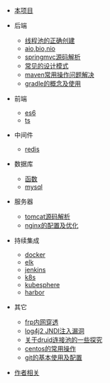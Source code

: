 * [本项目](/docsify/ex)

* 后端
  * [线程池的正确创建](/java/threadpool)
  * [aio,bio,nio](/java/io)
  * [springmvc源码解析](/java/springmvc)
  * [常见的设计模式](/java/designpattern)
  * [maven常用操作问题解决](/java/maven)
  * [gradle的概念及使用](/java/gradle)

* 前端
  * [es6](/javascript/es6)
  * [ts](/javascript/ts)

* 中间件
  * [redis](/mw/redis)

* 数据库
  * [函数](/dbs/function)
  * [mysql](/dbs/mysql)

* 服务器
  * [tomcat源码解析](/servers/tomcat)
  * [nginx的配置及优化](/servers/nginx)
 
* 持续集成
  * [docker](/ci/docker)
  * [elk](/ci/elk)
  * [jenkins](/ci/jenkins)
  * [k8s](/ci/k8s)
  * [kubesphere](/ci/kubesphere)
  * [harbor](/ci/harbor)

* 其它
  * [frp内网穿透](/other/frp)
  * [log4j2 JNDI注入漏洞](/other/log4j2jndi)
  * [关于druid连接池的一些探究](/other/druid)
  * [centos的常用操作](/other/centos)
  * [git的基本使用及配置](/other/git)
  
* [作者相关](#Introduction)
  

